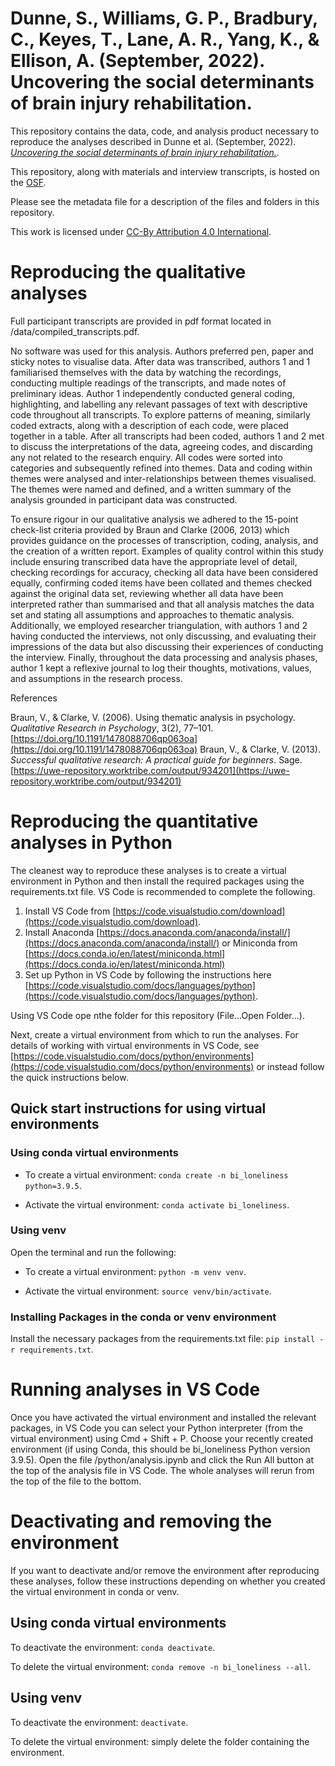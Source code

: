 # Dunne, S., Williams, G. P., Bradbury, C., Keyes, T., Lane, A. R., Yang, K., & Ellison, A. (September, 2022). Uncovering the social determinants of brain injury rehabilitation.

This repository contains the data, code, and analysis product necessary to reproduce the analyses described in Dunne et al. (September, 2022). [*Uncovering the social determinants of brain injury rehabilitation.*](https://osf.io/rbtms/).

This repository, along with materials and interview transcripts, is hosted on the [OSF](https://osf.io/rbtms/).

Please see the metadata file for a description of the files and folders in this repository.

This work is licensed under [CC-By Attribution 4.0 International](https://creativecommons.org/licenses/by/4.0/legalcode).

# Reproducing the qualitative analyses

Full participant transcripts are provided in pdf format located in /data/compiled_transcripts.pdf.

No software was used for this analysis. Authors preferred pen, paper and sticky notes to visualise data. After data was transcribed, authors 1 and 1 familiarised themselves with the data by watching the recordings, conducting multiple readings of the transcripts, and made notes of preliminary ideas. Author 1 independently conducted general coding, highlighting, and labelling any relevant passages of text with descriptive code throughout all transcripts. To explore patterns of meaning, similarly coded extracts, along with a description of each code, were placed together in a table. After all transcripts had been coded, authors 1 and 2 met to discuss the interpretations of the data, agreeing codes, and discarding any not related to the research enquiry. All codes were sorted into categories and subsequently refined into themes. Data and coding within themes were analysed and inter-relationships between themes visualised. The themes were named and defined, and a written summary of the analysis grounded in participant data was constructed. 

To ensure rigour in our qualitative analysis we adhered to the 15-point check-list criteria provided by Braun and Clarke (2006, 2013) which provides guidance on the processes of transcription, coding, analysis, and the creation of a written report. Examples of quality control within this study include ensuring transcribed data have the appropriate level of detail, checking recordings for accuracy, checking all data have been considered equally, confirming coded items have been collated and themes checked against the original data set, reviewing whether all data have been interpreted rather than summarised and that all analysis matches the data set and stating all assumptions and approaches to thematic analysis. Additionally, we employed researcher triangulation, with authors 1 and 2 having conducted the interviews, not only discussing, and evaluating their impressions of the data but also discussing their experiences of conducting the interview. Finally, throughout the data processing and analysis phases, author 1 kept a reflexive journal to log their thoughts, motivations, values, and assumptions in the research process.

References

Braun, V., & Clarke, V. (2006). Using thematic analysis in psychology. *Qualitative Research in Psychology*, 3(2), 77–101. [https://doi.org/10.1191/1478088706qp063oa](https://doi.org/10.1191/1478088706qp063oa)
Braun, V., & Clarke, V. (2013). *Successful qualitative research: A practical guide for beginners*. Sage. [https://uwe-repository.worktribe.com/output/934201](https://uwe-repository.worktribe.com/output/934201)

# Reproducing the quantitative analyses in Python

The cleanest way to reproduce these analyses is to create a virtual environment in Python and then install the required packages using the requirements.txt file. VS Code is recommended to complete the following. 

1. Install VS Code from [https://code.visualstudio.com/download](https://code.visualstudio.com/download).
2. Install Anaconda [https://docs.anaconda.com/anaconda/install/](https://docs.anaconda.com/anaconda/install/) or Miniconda from [https://docs.conda.io/en/latest/miniconda.html](https://docs.conda.io/en/latest/miniconda.html)
3. Set up Python in VS Code by following the instructions here [https://code.visualstudio.com/docs/languages/python](https://code.visualstudio.com/docs/languages/python).

Using VS Code ope nthe folder for this repository (File...Open Folder...). 

Next, create a virtual environment from which to run the analyses. For details of working with virtual environments in VS Code, see [https://code.visualstudio.com/docs/python/environments](https://code.visualstudio.com/docs/python/environments) or instead follow the quick instructions below.

## Quick start instructions for using virtual environments

### Using conda virtual environments

- To create a virtual environment: `conda create -n bi_loneliness python=3.9.5`.

- Activate the virtual environment: `conda activate bi_loneliness`.

### Using venv

Open the terminal and run the following:

- To create a virtual environment: `python -m venv venv`.

- Activate the virtual environment: `source venv/bin/activate`.

### Installing Packages in the conda or venv environment

Install the necessary packages from the requirements.txt file: `pip install -r requirements.txt`.

# Running analyses in VS Code

Once you have activated the virtual environment and installed the relevant packages, in VS Code you can select your Python interpreter (from the virtual environment) using Cmd + Shift + P. Choose your recently created environment (if using Conda, this should be bi_loneliness Python version 3.9.5). Open the file /python/analysis.ipynb and click the Run All button at the top of the analysis file in VS Code. The whole analyses will rerun from the top of the file to the bottom.

# Deactivating and removing the environment

If you want to deactivate and/or remove the environment after reproducing these analyses, follow these instructions depending on whether you created the virtual environment in conda or venv.

## Using conda virtual environments

To deactivate the environment: `conda deactivate`.

To delete the virtual environment: `conda remove -n bi_loneliness --all`.

## Using venv

To deactivate the environment: `deactivate`.

To delete the virtual environment: simply delete the folder containing the environment.
